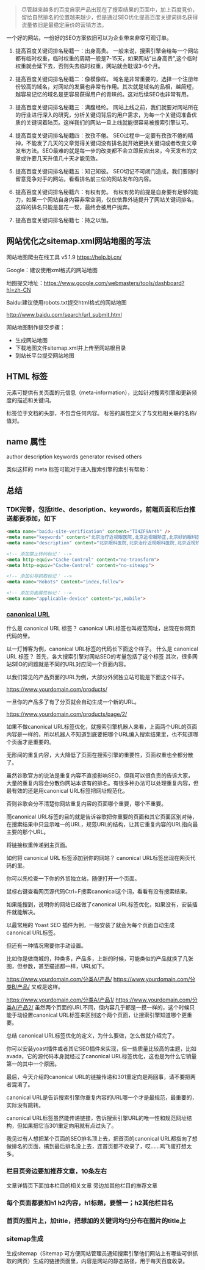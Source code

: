 > 尽管越来越多的百度自家产品出现在了搜索结果的页面中，加上百度竞价，留给自然排名的位置越来越少，但是通过SEO优化提高百度关键词排名获得流量依旧是最稳定廉价的营销方法。

一个好的网站，一份好的SEO方案依旧可以为企业带来非常可观订单。

1. 提高百度关键词排名秘籍一：出身高贵。
一般来说，搜索引擎会给每一个网站都有临时权重，临时权重的周期一般是7-15天，如果网站”出身高贵”,这个临时权重就会延下去，否则失去临时权重，网站就会耽误3-6个月。

2. 提高百度关键词排名秘籍二：像模像样。
域名是非常重要的，选择一个注册年份较高的域名，对网站的发展也非常有作用。其次就是域名的品相，越简短，越容易记忆的域名是更容易获得用户的青睐的。这对后续SEO也非常有用。

3. 提高百度关键词排名秘籍三：满腹经纶。
网站上线之前，我们就要对网站所在的行业进行深入的研究，分析关键词背后的用户需求，为每一个关键词准备优质的关键词着陆页。这样我们的网站一旦上线就能很容易被搜索引擎认可。

4. 提高百度关键词排名秘籍四：孜孜不倦。
SEO过程中一定要有孜孜不倦的精神，不能发了几天的文章觉得关键词没有排名就开始更换关键词或者改变文章发布方法。SEO最难的就是每一步的改变都不会立即反应出来，今天发布的文章或许要几天升值几十天才能见效。

5. 提高百度关键词排名秘籍五：知己知彼。
SEO切记不可闭门造成，我们要随时留意竞争对手的网站，看看排名前三位的网站发布的内容。

6. 提高百度关键词排名秘籍六：有权有势。
有权有势的前提是自身要有足够的能力，如果一个网站自身内容非常空洞，仅仅依靠外链提升了网站关键词排名，这样的排名只能是昙花一现，最终会被用户抛弃。

7. 提高百度关键词排名秘籍七：持之以恒。

## 网站优化之sitemap.xml网站地图的写法
网站地图爬虫在线工具 v5.1.9 
https://help.bj.cn/

Google：建议使用xml格式的网站地图

地图提交地址：https://www.google.com/webmasters/tools/dashboard?hl=zh-CN

Baidu:建议使用robots.txt提交html格式的网站地图

http://www.baidu.com/search/url_submit.html

网站地图制作提交步骤：
* 生成网站地图
* 下载地图文件sitemap.xml并上传至网站根目录
* 到站长平台提交网站地图


## HTML <meta> 标签
<meta> 元素可提供有关页面的元信息（meta-information），比如针对搜索引擎和更新频度的描述和关键词。

<meta> 标签位于文档的头部，不包含任何内容。<meta> 标签的属性定义了与文档相关联的名称/值对。

## name 属性
author
description
keywords
generator
revised
others

类似这样的 meta 标签可能对于进入搜索引擎的索引有帮助：
<meta name="keywords" content="HTML,ASP,PHP,SQL">

## 总结
### TDK完善，包括title、description、keywords，前端页面和后台推送都要添加，如下
```html
<meta name="baidu-site-verification" content="TI4ZF9Ar4h" />
<meta name="keywords" content="北京治疗近视眼医院,北京近视眼矫正,北京好的眼科医院,北京朝阳区眼科医院">
<meta name="description" content="北京眼科医院,北京治疗近视眼科医院,北京近视矫正,北京朝阳区眼科医院,北京***医院是北京好的眼科医院,我院采用先进的飞秒手术,国内外专家就诊.治疗近视选择北京眼科.24小时咨询电话****">

<!-- 添加禁止转码标记： -->
<meta http-equiv="Cache-Control" content="no-transform">
<meta http-equiv="Cache-Control" content="no-siteapp">

<!-- 添加引导抓取标记： -->
<meta name="Robots" Content="index,follow">

<!-- 添加页面属性标记： -->
<meta name="applicable-device" content="pc,mobile">
```

<!-- 添加权重标记： -->
### [canonical URL](https://www.1deng.me/canonical-url.html)
什么是 canonical URL 标签？
canonical URL标签也叫规范网址，出现在你网页代码的<head>里。

以一灯博客为例，canonical URL标签的代码长下面这个样子。
什么是 canonical URL 标签？
首先，各大搜索引擎对网站SEO的考量包括了这个标签
其次，很多网站SEO的问题就是不同的URL对应同一个页面内容。

以我们常见的产品页面的URL为例，大部分外贸独立站可能是下面这个样子。

https://www.yourdomain.com/products/

一旦你的产品多了有了分页就会自动生成一个新的URL。

https://www.yourdomain.com/products/page/2/

如果不做canonical URL标签优化，就搜索引擎机器人来看，上面两个URL的页面内容是一样的，所以机器人不知道到底要把哪个URL编入搜索结果里，也不知道哪个页面才是重要的。

无形间的重复内容，大大降低了页面在搜索引擎的重要性，页面权重也全都分散了。

虽然谷歌官方的说法是重复内容不直接影响SEO，但我可以很负责的告诉大家，大量的重复内容会分散你网站本该有的排名。有很多种办法可以处理重复内容，但最有效的还是用canonical URL标签把网址规范化。

否则谷歌会分不清楚你网站重复内容的页面哪个重要，哪个不重要。

而canonical URL标签的目的就是告诉谷歌把你重要的页面和其它页面区别对待，在搜索结果中只显示唯一的URL，规范URL的结构，让其它重复内容的URL指向最主要的那个URL。

将链接权重传递到主页面。

如何将 canonical URL 标签添加到你的网站？
canonical URL标签出现在网页代码的<head>里。

你可以先检查一下你的外贸独立站，随便打开一个页面。

鼠标右键查看网页源代码Ctrl+F搜索canonical这个词，看看有没有搜索结果。

如果能搜到，说明你的网站已经做了canonical URL标签优化，如果没有，安装插件就能解决。

以最常用的 Yoast SEO 插件为例，一般安装了就会为每个页面自动生成canonical URL标签。

但还有一种情况需要你手动设置。

比如你是做商城的，种类多，产品多，上新的时候，可能类似的产品就换了几张图，但参数，甚至描述都一样，URL如下。

https://www.yourdomain.com/分类A/产品/
https://www.yourdomain.com/分类B/产品/
又或是这样。

https://www.yourdomain.com/分类A/产品1/
https://www.yourdomain.com/分类A/产品2/
虽然两个页面的URL不同，但内容几乎都是一摸一样的，这个时候只能手动设置canonical URL标签来区别这个两个页面，让搜索引擎知道哪个更重要。

总结
canonical URL标签优化的定义，为什么要做，怎么做就介绍完了。

你可以安装yoast插件或者其它SEO插件来实现，但一些质量比较高的主题，比如avada，它的源代码本身就经过了canonical URL标签优化，这也是为什么它销量第一的其中一个原因。

最后，今天介绍的canonical URL的链接传递和301重定向是两回事，请不要把两者混淆了。

canonical URL是告诉搜索引擎你重复内容的URL哪一个才是最规范，最重要的，实际没有跳转。

canonical URL标签虽然能传递链接，告诉搜索引擎URL的唯一性和规范网址结构，但如果把它当301重定向用就有点过头了。

我见过有人想把某个页面的SEO排名顶上去，把首页的canonical URL都指向了想做排名的页面，搞到最后排名没上去，连首页都不收录了，哎......鸡飞蛋打想太多。

### 栏目页旁边要加推荐文章，10条左右
文章详情页下面加本栏目的相关文章
旁边加其他栏目的推荐文章

### 每个页面都要加h1 h2内容，h1标题，要惟一；h2其他栏目名

### 首页的图片上，加title，把想加的关键词均匀分布在图片的title上

### sitemap生成
生成sitemap（Sitemap 可方便网站管理员通知搜索引擎他们网站上有哪些可供抓取的网页）生成的链接页面里，内容是网站的静态路径，用于每天百度收录。


